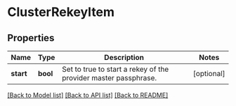# ClusterRekeyItem

## Properties
Name | Type | Description | Notes
------------ | ------------- | ------------- | -------------
**start** | **bool** | Set to true to start a rekey of the provider master passphrase. | [optional] 

[[Back to Model list]](../README.md#documentation-for-models) [[Back to API list]](../README.md#documentation-for-api-endpoints) [[Back to README]](../README.md)


